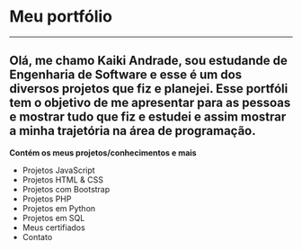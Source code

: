 # Meu portfólio
---
Olá, me chamo Kaiki Andrade, sou estudande de Engenharia de Software e esse é um dos diversos projetos que fiz e planejei. 
Esse portfóli tem o objetivo de me apresentar para as pessoas e mostrar tudo que fiz e estudei
e assim mostrar a minha trajetória na área de programação.
---
**Contém os meus projetos/conhecimentos e mais**
- Projetos JavaScript
- Projetos HTML & CSS
- Projetos com Bootstrap
- Projetos PHP
- Projetos em Python
- Projetos em SQL
- Meus certifiados
- Contato
